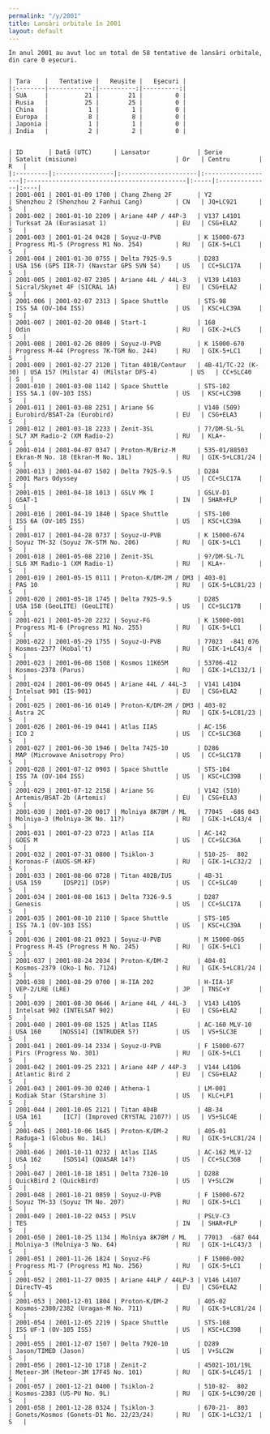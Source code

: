 ```yaml
---
permalink: "/y/2001"
title: Lansări orbitale în 2001
layout: default
---
```


    În anul 2001 au avut loc un total de 58 tentative de lansări orbitale, din care 0 eșecuri.
    
    
    | Țara    |   Tentative |   Reușite |   Eșecuri |
    |:--------|------------:|----------:|----------:|
    | SUA     |          21 |        21 |         0 |
    | Rusia   |          25 |        25 |         0 |
    | China   |           1 |         1 |         0 |
    | Europa  |           8 |         8 |         0 |
    | Japonia |           1 |         1 |         0 |
    | India   |           2 |         2 |         0 |
    
    
    | ID       | Dată (UTC)      | Lansator             | Serie              | Satelit (misiune)                           | Or   | Centru        | R   |
    |:---------|:----------------|:---------------------|:-------------------|:--------------------------------------------|:-----|:--------------|:----|
    | 2001-001 | 2001-01-09 1700 | Chang Zheng 2F       | Y2                 | Shenzhou 2 (Shenzhou 2 Fanhui Cang)         | CN   | JQ+LC921      | S   |
    | 2001-002 | 2001-01-10 2209 | Ariane 44P / 44P-3   | V137 L4101         | Turksat 2A (Eurasiasat 1)                   | EU   | CSG+ELA2      | S   |
    | 2001-003 | 2001-01-24 0428 | Soyuz-U-PVB          | K 15000-673        | Progress M1-5 (Progress M1 No. 254)         | RU   | GIK-5+LC1     | S   |
    | 2001-004 | 2001-01-30 0755 | Delta 7925-9.5       | D283               | USA 156 (GPS IIR-7) (Navstar GPS SVN 54)    | US   | CC+SLC17A     | S   |
    | 2001-005 | 2001-02-07 2305 | Ariane 44L / 44L-3   | V139 L4103         | Sicral/Skynet 4F (SICRAL 1A)                | EU   | CSG+ELA2      | S   |
    | 2001-006 | 2001-02-07 2313 | Space Shuttle        | STS-98             | ISS 5A (OV-104 ISS)                         | US   | KSC+LC39A     | S   |
    | 2001-007 | 2001-02-20 0848 | Start-1              | 168                | Odin                                        | RU   | GIK-2+LC5     | S   |
    | 2001-008 | 2001-02-26 0809 | Soyuz-U-PVB          | K 15000-670        | Progress M-44 (Progress 7K-TGM No. 244)     | RU   | GIK-5+LC1     | S   |
    | 2001-009 | 2001-02-27 2120 | Titan 401B/Centaur   | 4B-41/TC-22 (K-30) | USA 157 (Milstar 4) (Milstar DFS-4)         | US   | CC+SLC40      | S   |
    | 2001-010 | 2001-03-08 1142 | Space Shuttle        | STS-102            | ISS 5A.1 (OV-103 ISS)                       | US   | KSC+LC39B     | S   |
    | 2001-011 | 2001-03-08 2251 | Ariane 5G            | V140 (509)         | Eurobird/BSAT-2a (Eurobird)                 | EU   | CSG+ELA3      | S   |
    | 2001-012 | 2001-03-18 2233 | Zenit-3SL            | 7?/DM-SL-5L        | SL7 XM Radio-2 (XM Radio-2)                 | RU   | KLA+-         | S   |
    | 2001-014 | 2001-04-07 0347 | Proton-M/Briz-M      | 535-01/88503       | Ekran-M No. 18 (Ekran-M No. 18L)            | RU   | GIK-5+LC81/24 | S   |
    | 2001-013 | 2001-04-07 1502 | Delta 7925-9.5       | D284               | 2001 Mars Odyssey                           | US   | CC+SLC17A     | S   |
    | 2001-015 | 2001-04-18 1013 | GSLV Mk I            | GSLV-D1            | GSAT-1                                      | IN   | SHAR+FLP      | S   |
    | 2001-016 | 2001-04-19 1840 | Space Shuttle        | STS-100            | ISS 6A (OV-105 ISS)                         | US   | KSC+LC39A     | S   |
    | 2001-017 | 2001-04-28 0737 | Soyuz-U-PVB          | K 15000-674        | Soyuz TM-32 (Soyuz 7K-STM No. 206)          | RU   | GIK-5+LC1     | S   |
    | 2001-018 | 2001-05-08 2210 | Zenit-3SL            | 9?/DM-SL-7L        | SL6 XM Radio-1 (XM Radio-1)                 | RU   | KLA+-         | S   |
    | 2001-019 | 2001-05-15 0111 | Proton-K/DM-2M / DM3 | 403-01             | PAS 10                                      | RU   | GIK-5+LC81/23 | S   |
    | 2001-020 | 2001-05-18 1745 | Delta 7925-9.5       | D285               | USA 158 (GeoLITE) (GeoLITE)                 | US   | CC+SLC17B     | S   |
    | 2001-021 | 2001-05-20 2232 | Soyuz-FG             | K 15000-001        | Progress M1-6 (Progress M1 No. 255)         | RU   | GIK-5+LC1     | S   |
    | 2001-022 | 2001-05-29 1755 | Soyuz-U-PVB          | 77023  -841 076    | Kosmos-2377 (Kobal't)                       | RU   | GIK-1+LC43/4  | S   |
    | 2001-023 | 2001-06-08 1508 | Kosmos 11K65M        | 53706-412          | Kosmos-2378 (Parus)                         | RU   | GIK-1+LC132/1 | S   |
    | 2001-024 | 2001-06-09 0645 | Ariane 44L / 44L-3   | V141 L4104         | Intelsat 901 (IS-901)                       | EU   | CSG+ELA2      | S   |
    | 2001-025 | 2001-06-16 0149 | Proton-K/DM-2M / DM3 | 403-02             | Astra 2C                                    | RU   | GIK-5+LC81/23 | S   |
    | 2001-026 | 2001-06-19 0441 | Atlas IIAS           | AC-156             | ICO 2                                       | US   | CC+SLC36B     | S   |
    | 2001-027 | 2001-06-30 1946 | Delta 7425-10        | D286               | MAP (Microwave Anisotropy Pro)              | US   | CC+SLC17B     | S   |
    | 2001-028 | 2001-07-12 0903 | Space Shuttle        | STS-104            | ISS 7A (OV-104 ISS)                         | US   | KSC+LC39B     | S   |
    | 2001-029 | 2001-07-12 2158 | Ariane 5G            | V142 (510)         | Artemis/BSAT-2b (Artemis)                   | EU   | CSG+ELA3      | S   |
    | 2001-030 | 2001-07-20 0017 | Molniya 8K78M / ML   | 77045  -686 043    | Molniya-3 (Molniya-3K No. 11?)              | RU   | GIK-1+LC43/4  | S   |
    | 2001-031 | 2001-07-23 0723 | Atlas IIA            | AC-142             | GOES M                                      | US   | CC+SLC36A     | S   |
    | 2001-032 | 2001-07-31 0800 | Tsiklon-3            | 510-25-  802       | Koronas-F (AUOS-SM-KF)                      | RU   | GIK-1+LC32/2  | S   |
    | 2001-033 | 2001-08-06 0728 | Titan 402B/IUS       | 4B-31              | USA 159      [DSP21] (DSP)                  | US   | CC+SLC40      | S   |
    | 2001-034 | 2001-08-08 1613 | Delta 7326-9.5       | D287               | Genesis                                     | US   | CC+SLC17A     | S   |
    | 2001-035 | 2001-08-10 2110 | Space Shuttle        | STS-105            | ISS 7A.1 (OV-103 ISS)                       | US   | KSC+LC39A     | S   |
    | 2001-036 | 2001-08-21 0923 | Soyuz-U-PVB          | M 15000-065        | Progress M-45 (Progress M No. 245)          | RU   | GIK-5+LC1     | S   |
    | 2001-037 | 2001-08-24 2034 | Proton-K/DM-2        | 404-01             | Kosmos-2379 (Oko-1 No. 7124)                | RU   | GIK-5+LC81/24 | S   |
    | 2001-038 | 2001-08-29 0700 | H-IIA 202            | H-IIA-1F           | VEP-2/LRE (LRE)                             | JP   | TNSC+Y        | S   |
    | 2001-039 | 2001-08-30 0646 | Ariane 44L / 44L-3   | V143 L4105         | Intelsat 902 (INTELSAT 902)                 | EU   | CSG+ELA2      | S   |
    | 2001-040 | 2001-09-08 1525 | Atlas IIAS           | AC-160 MLV-10      | USA 160     [NOSS14] (INTRUDER 5?)          | US   | VS+SLC3E      | S   |
    | 2001-041 | 2001-09-14 2334 | Soyuz-U-PVB          | F 15000-677        | Pirs (Progress No. 301)                     | RU   | GIK-5+LC1     | S   |
    | 2001-042 | 2001-09-25 2321 | Ariane 44P / 44P-3   | V144 L4106         | Atlantic Bird 2                             | EU   | CSG+ELA2      | S   |
    | 2001-043 | 2001-09-30 0240 | Athena-1             | LM-001             | Kodiak Star (Starshine 3)                   | US   | KLC+LP1       | S   |
    | 2001-044 | 2001-10-05 2121 | Titan 404B           | 4B-34              | USA 161      [IC7] (Improved CRYSTAL 2107?) | US   | VS+SLC4E      | S   |
    | 2001-045 | 2001-10-06 1645 | Proton-K/DM-2        | 405-01             | Raduga-1 (Globus No. 14L)                   | RU   | GIK-5+LC81/24 | S   |
    | 2001-046 | 2001-10-11 0232 | Atlas IIAS           | AC-162 MLV-12      | USA 162      [SDS14] (QUASAR 14?)           | US   | CC+SLC36B     | S   |
    | 2001-047 | 2001-10-18 1851 | Delta 7320-10        | D288               | QuickBird 2 (QuickBird)                     | US   | V+SLC2W       | S   |
    | 2001-048 | 2001-10-21 0859 | Soyuz-U-PVB          | F 15000-672        | Soyuz TM-33 (Soyuz TM No. 207)              | RU   | GIK-5+LC1     | S   |
    | 2001-049 | 2001-10-22 0453 | PSLV                 | PSLV-C3            | TES                                         | IN   | SHAR+FLP      | S   |
    | 2001-050 | 2001-10-25 1134 | Molniya 8K78M / ML   | 77013  -687 044    | Molniya-3 (Molniya-3 No. 64)                | RU   | GIK-1+LC43/3  | S   |
    | 2001-051 | 2001-11-26 1824 | Soyuz-FG             | F 15000-002        | Progress M1-7 (Progress M1 No. 256)         | RU   | GIK-5+LC1     | S   |
    | 2001-052 | 2001-11-27 0035 | Ariane 44LP / 44LP-3 | V146 L4107         | DirecTV-4S                                  | EU   | CSG+ELA2      | S   |
    | 2001-053 | 2001-12-01 1804 | Proton-K/DM-2        | 405-02             | Kosmos-2380/2382 (Uragan-M No. 711)         | RU   | GIK-5+LC81/24 | S   |
    | 2001-054 | 2001-12-05 2219 | Space Shuttle        | STS-108            | ISS UF-1 (OV-105 ISS)                       | US   | KSC+LC39B     | S   |
    | 2001-055 | 2001-12-07 1507 | Delta 7920-10        | D289               | Jason/TIMED (Jason)                         | US   | V+SLC2W       | S   |
    | 2001-056 | 2001-12-10 1718 | Zenit-2              | 45021-101/19L      | Meteor-3M (Meteor-3M 17F45 No. 101)         | RU   | GIK-5+LC45/1  | S   |
    | 2001-057 | 2001-12-21 0400 | Tsiklon-2            | 510-82-  802       | Kosmos-2383 (US-PU No. 9L)                  | RU   | GIK-5+LC90/20 | S   |
    | 2001-058 | 2001-12-28 0324 | Tsiklon-3            | 670-21-  803       | Gonets/Kosmos (Gonets-D1 No. 22/23/24)      | RU   | GIK-1+LC32/1  | S   |

